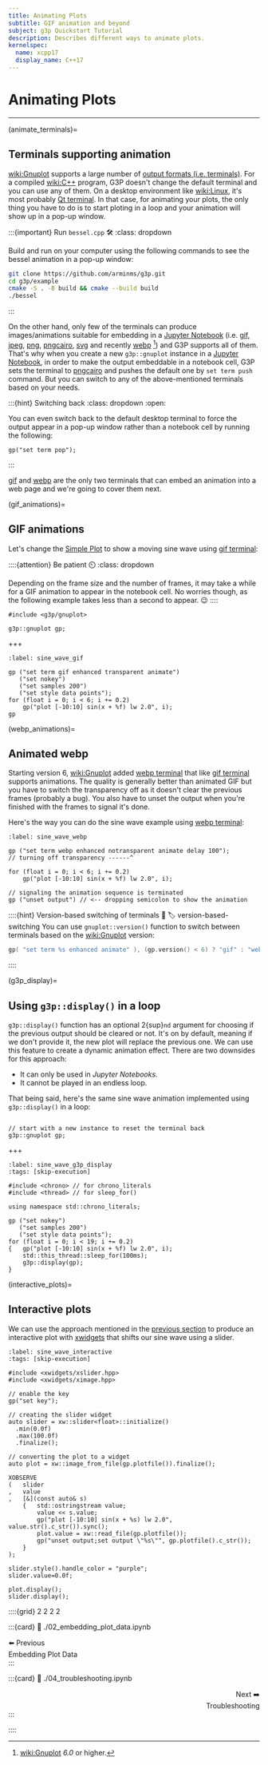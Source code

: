 ```yaml
---
title: Animating Plots
subtitle: GIF animation and beyond
subject: g3p Quickstart Tutorial
description: Describes different ways to animate plots.
kernelspec:
  name: xcpp17
  display_name: C++17
---
```


# Animating Plots

---

(animate_terminals)=
## Terminals supporting animation

<wiki:Gnuplot> supports a large number of [output formats (i.e. terminals)](http://gnuplot.info/docs_5.5/Terminals.html). For a compiled <wiki:C++> program, G3P doesn't change the default terminal and you can use any of them. On a desktop environment like <wiki:Linux>, it's most probably [Qt terminal](http://gnuplot.info/docs_5.5/loc22399.html). In that case, for animating your plots, the only thing you have to do is to start ploting in a loop and your animation will show up in a pop-up window.

:::{important} Run `bessel.cpp` 🛠️
:class: dropdown

Build and run [](https://github.com/arminms/g3p/blob/main/example/bessel.cpp) on your computer using the following commands to see the bessel animation in a pop-up window:

```bash
git clone https://github.com/arminms/g3p.git
cd g3p/example
cmake -S . -B build && cmake --build build
./bessel
```
:::

On the other hand, only few of the terminals can produce images/animations suitable for embedding in a [Jupyter Notebook](wiki:Project_Jupyter) (i.e. [gif](http://gnuplot.info/docs_5.5/loc20476.html), [jpeg](http://gnuplot.info/docs_5.5/loc21075.html), [png](http://gnuplot.info/docs_5.5/loc21756.html), [pngcairo](http://gnuplot.info/docs_5.5/loc21831.html), [svg](http://gnuplot.info/docs_5.5/loc22578.html) and recently [webp](http://gnuplot.info/docs_6.0/loc22961.html) [^1]) and G3P supports all of them. That's why when you create a new `g3p::gnuplot` instance in a [Jupyter Notebook](wiki:Project_Jupyter), in order to make the output embeddable in a notebook cell, G3P sets the terminal to [pngcairo](http://gnuplot.info/docs_5.5/loc21831.html) and pushes the default one by `set term push` command. But you can switch to any of the above-mentioned terminals based on your needs.

[^1]: <wiki:Gnuplot> *6.0* or higher.

:::{hint} Switching back
:class: dropdown
:open:

You can even switch back to the default desktop terminal to force the output appear in a pop-up window rather than a notebook cell by running the following:
```{code} cpp
gp("set term pop");
```
:::

[gif](#gif_animations) and [webp](#webp_animations) are the only two terminals that can embed an animation into a web page and we're going to cover them next.

(gif_animations)=
## GIF animations

Let's change the [Simple Plot](https://gnuplot.sourceforge.net/demo_5.4/simple.html) to show a moving sine wave using [gif terminal](http://gnuplot.info/docs_5.5/loc20476.html):

::::{attention} Be patient ⏲️
:class: dropdown

Depending on the frame size and the number of frames, it may take a while for a GIF animation to appear in the notebook cell. No worries though, as the following example takes less than a second to appear. 😉
::::

```{code-cell} cpp
#include <g3p/gnuplot>

g3p::gnuplot gp;
```
+++

```{code-cell} cpp
:label: sine_wave_gif

gp ("set term gif enhanced transparent animate")
   ("set nokey")
   ("set samples 200")
   ("set style data points");
for (float i = 0; i < 6; i += 0.2)
    gp("plot [-10:10] sin(x + %f) lw 2.0", i);
gp
```

(webp_animations)=
## Animated webp

Starting version 6, <wiki:Gnuplot> added [webp terminal](http://gnuplot.info/docs_6.0/loc22961.html) that like [gif terminal](http://gnuplot.info/docs_5.5/loc20476.html) supports animations. The quality is generally better than animated GIF but you have to switch the transparency off as it doesn't clear the previous frames (probably a bug).
You also have to unset the output when you're finished with the frames to signal it's done.

Here's the way you can do the sine wave example using [webp terminal](http://gnuplot.info/docs_6.0/loc22961.html):


```{code-cell} cpp
:label: sine_wave_webp

gp ("set term webp enhanced notransparent animate delay 100");
// turning off transparency ------^

for (float i = 0; i < 6; i += 0.2)
    gp("plot [-10:10] sin(x + %f) lw 2.0", i);

// signaling the animation sequence is terminated
gp ("unset output") // <-- dropping semicolon to show the animation
```

::::{hint} Version-based switching of terminals 🔀
:label: version-based-switching
You can use `gnuplot::version()` function to switch between terminals based on the <wiki:Gnuplot> version:

``` cpp
gp( "set term %s enhanced animate" ), (gp.version() < 6) ? "gif" : "webp" );
```
::::

(g3p_display)=
## Using `g3p::display()` in a loop

`g3p::display()` function has an optional 2{sup}`nd` argument for choosing if the previous output should be cleared or not. It's on by default, meaning if we don't provide it, the new plot will replace the previous one. We can use this feature to create a dynamic animation effect. There are two downsides for this approach:

- It can only be used in _Jupyter Notebooks_.
- It cannot be played in an endless loop.

That being said, here's the same sine wave animation implemented using `g3p::display()` in a loop:

```{code-cell} cpp

// start with a new instance to reset the terminal back
g3p::gnuplot gp;
```
+++
```{code-cell} cpp
:label: sine_wave_g3p_display
:tags: [skip-execution]

#include <chrono> // for chrono_literals
#include <thread> // for sleep_for()

using namespace std::chrono_literals;

gp ("set nokey")
   ("set samples 200")
   ("set style data points");
for (float i = 0; i < 19; i += 0.2)
{   gp("plot [-10:10] sin(x + %f) lw 2.0", i);
    std::this_thread::sleep_for(100ms);
    g3p::display(gp);
}
```

(interactive_plots)=
## Interactive plots

We can use the approach mentioned in the [previous section](#g3p_display) to produce an interactive plot with [xwidgets](https://xwidgets.readthedocs.io/en/latest) that shifts our sine wave using a slider.

```{code-cell} cpp
:label: sine_wave_interactive
:tags: [skip-execution]

#include <xwidgets/xslider.hpp>
#include <xwidgets/ximage.hpp>

// enable the key
gp("set key");

// creating the slider widget
auto slider = xw::slider<float>::initialize()
  .min(0.0f)
  .max(100.0f)
  .finalize();

// converting the plot to a widget
auto plot = xw::image_from_file(gp.plotfile()).finalize();

XOBSERVE
(   slider
,   value
,   [&](const auto& s)
    {   std::ostringstream value;
        value << s.value;
        gp("plot [-10:10] sin(x + %s) lw 2.0", value.str().c_str()).sync();
        plot.value = xw::read_file(gp.plotfile());
        gp("unset output;set output \"%s\"", gp.plotfile().c_str());
    }
);

slider.style().handle_color = "purple";
slider.value=0.0f;

plot.display();
slider.display();
```

::::{grid} 2 2 2 2

:::{card}
:link: ./02_embedding_plot_data.ipynb
<div style="text-align: left">⬅️ Previous</div>
<div style="text-align: left">Embedding Plot Data</div>
:::

:::{card}
:link: ./04_troubleshooting.ipynb
<div style="text-align: right">Next ➡️</div>
<div style="text-align: right">Troubleshooting</div>
:::

::::
